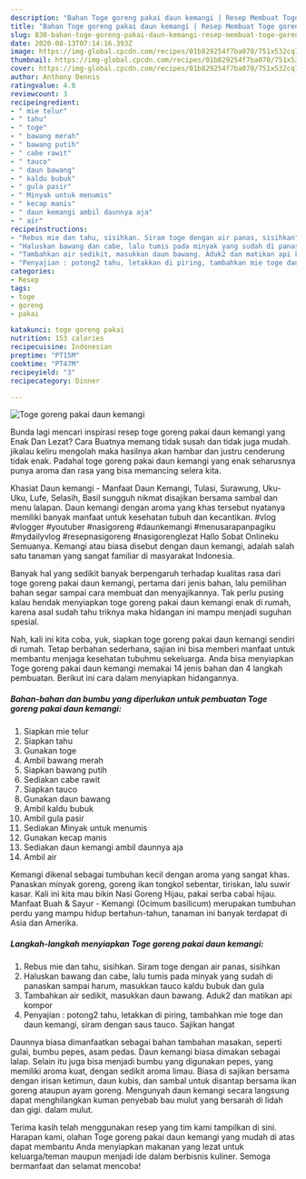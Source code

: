 ```yaml
---
description: "Bahan Toge goreng pakai daun kemangi | Resep Membuat Toge goreng pakai daun kemangi Yang Enak Dan Mudah"
title: "Bahan Toge goreng pakai daun kemangi | Resep Membuat Toge goreng pakai daun kemangi Yang Enak Dan Mudah"
slug: 830-bahan-toge-goreng-pakai-daun-kemangi-resep-membuat-toge-goreng-pakai-daun-kemangi-yang-enak-dan-mudah
date: 2020-08-13T07:14:16.393Z
image: https://img-global.cpcdn.com/recipes/01b829254f7ba070/751x532cq70/toge-goreng-pakai-daun-kemangi-foto-resep-utama.jpg
thumbnail: https://img-global.cpcdn.com/recipes/01b829254f7ba070/751x532cq70/toge-goreng-pakai-daun-kemangi-foto-resep-utama.jpg
cover: https://img-global.cpcdn.com/recipes/01b829254f7ba070/751x532cq70/toge-goreng-pakai-daun-kemangi-foto-resep-utama.jpg
author: Anthony Dennis
ratingvalue: 4.8
reviewcount: 3
recipeingredient:
- " mie telur"
- " tahu"
- " toge"
- " bawang merah"
- " bawang putih"
- " cabe rawit"
- " tauco"
- " daun bawang"
- " kaldu bubuk"
- " gula pasir"
- " Minyak untuk menumis"
- " kecap manis"
- " daun kemangi ambil daunnya aja"
- " air"
recipeinstructions:
- "Rebus mie dan tahu, sisihkan. Siram toge dengan air panas, sisihkan"
- "Haluskan bawang dan cabe, lalu tumis pada minyak yang sudah di panaskan sampai harum, masukkan tauco kaldu bubuk dan gula"
- "Tambahkan air sedikit, masukkan daun bawang. Aduk2 dan matikan api kompor"
- "Penyajian : potong2 tahu, letakkan di piring, tambahkan mie toge dan daun kemangi, siram dengan saus tauco. Sajikan hangat"
categories:
- Resep
tags:
- toge
- goreng
- pakai

katakunci: toge goreng pakai 
nutrition: 153 calories
recipecuisine: Indonesian
preptime: "PT15M"
cooktime: "PT47M"
recipeyield: "3"
recipecategory: Dinner

---
```



![Toge goreng pakai daun kemangi](https://img-global.cpcdn.com/recipes/01b829254f7ba070/751x532cq70/toge-goreng-pakai-daun-kemangi-foto-resep-utama.jpg)

Bunda lagi mencari inspirasi resep toge goreng pakai daun kemangi yang Enak Dan Lezat? Cara Buatnya memang tidak susah dan tidak juga mudah. jikalau keliru mengolah maka hasilnya akan hambar dan justru cenderung tidak enak. Padahal toge goreng pakai daun kemangi yang enak seharusnya punya aroma dan rasa yang bisa memancing selera kita.

Khasiat Daun kemangi - Manfaat Daun Kemangi, Tulasi, Surawung, Uku-Uku, Lufe, Selasih, Basil sungguh nikmat disajikan bersama sambal dan menu lalapan. Daun kemangi dengan aroma yang khas tersebut nyatanya memiliki banyak manfaat untuk kesehatan tubuh dan kecantikan. #vlog #vlogger #youtuber #nasigoreng #daunkemangi #menusarapanpagiku #mydailyvlog #resepnasigoreng #nasigorenglezat Hallo Sobat Onlineku Semuanya. Kemangi atau biasa disebut dengan daun kemangi, adalah salah satu tanaman yang sangat familiar di masyarakat Indonesia.

Banyak hal yang sedikit banyak berpengaruh terhadap kualitas rasa dari toge goreng pakai daun kemangi, pertama dari jenis bahan, lalu pemilihan bahan segar sampai cara membuat dan menyajikannya. Tak perlu pusing kalau hendak menyiapkan toge goreng pakai daun kemangi enak di rumah, karena asal sudah tahu triknya maka hidangan ini mampu menjadi suguhan spesial.


Nah, kali ini kita coba, yuk, siapkan toge goreng pakai daun kemangi sendiri di rumah. Tetap berbahan sederhana, sajian ini bisa memberi manfaat untuk membantu menjaga kesehatan tubuhmu sekeluarga. Anda bisa menyiapkan Toge goreng pakai daun kemangi memakai 14 jenis bahan dan 4 langkah pembuatan. Berikut ini cara dalam menyiapkan hidangannya.

<!--inarticleads1-->

##### Bahan-bahan dan bumbu yang diperlukan untuk pembuatan Toge goreng pakai daun kemangi:

1. Siapkan  mie telur
1. Siapkan  tahu
1. Gunakan  toge
1. Ambil  bawang merah
1. Siapkan  bawang putih
1. Sediakan  cabe rawit
1. Siapkan  tauco
1. Gunakan  daun bawang
1. Ambil  kaldu bubuk
1. Ambil  gula pasir
1. Sediakan  Minyak untuk menumis
1. Gunakan  kecap manis
1. Sediakan  daun kemangi ambil daunnya aja
1. Ambil  air


Kemangi dikenal sebagai tumbuhan kecil dengan aroma yang sangat khas. Panaskan minyak goreng, goreng ikan tongkol sebentar, tiriskan, lalu suwir kasar. Kali ini kita mau bikin Nasi Goreng Hijau, pakai serba cabai hijau. Manfaat Buah &amp; Sayur - Kemangi (Ocimum basilicum) merupakan tumbuhan perdu yang mampu hidup bertahun-tahun, tanaman ini banyak terdapat di Asia dan Amerika. 

<!--inarticleads2-->

##### Langkah-langkah menyiapkan Toge goreng pakai daun kemangi:

1. Rebus mie dan tahu, sisihkan. Siram toge dengan air panas, sisihkan
1. Haluskan bawang dan cabe, lalu tumis pada minyak yang sudah di panaskan sampai harum, masukkan tauco kaldu bubuk dan gula
1. Tambahkan air sedikit, masukkan daun bawang. Aduk2 dan matikan api kompor
1. Penyajian : potong2 tahu, letakkan di piring, tambahkan mie toge dan daun kemangi, siram dengan saus tauco. Sajikan hangat


Daunnya biasa dimanfaatkan sebagai bahan tambahan masakan, seperti gulai, bumbu pepes, asam pedas. Daun kemangi biasa dimakan sebagai lalap. Selain itu juga bisa menjadi bumbu yang digunakan pepes, yang memiliki aroma kuat, dengan sedikit aroma limau. Biasa di sajikan bersama dengan irisan ketimun, daun kubis, dan sambal untuk disantap bersama ikan goreng ataupun ayam goreng. Mengunyah daun kemangi secara langsung dapat menghilangkan kuman penyebab bau mulut yang bersarah di lidah dan gigi. dalam mulut. 

Terima kasih telah menggunakan resep yang tim kami tampilkan di sini. Harapan kami, olahan Toge goreng pakai daun kemangi yang mudah di atas dapat membantu Anda menyiapkan makanan yang lezat untuk keluarga/teman maupun menjadi ide dalam berbisnis kuliner. Semoga bermanfaat dan selamat mencoba!
